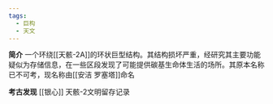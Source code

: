 ```yaml
---
tags:
  - 巨构
  - 天文
---
```

**简介**
一个环绕[[天骸-2A]]的环状巨型结构。其结构损坏严重，经研究其主要功能疑似为存储信息，在一些区段发现了可能提供碳基生命体生活的场所。其原本名称已不可考，现名称由[[安洁 罗塞塔]]命名

**考古发现**
[[银心]]
天骸-2文明留存记录